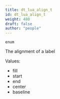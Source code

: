 ```yaml
---
title: dt_lua_align_t
id: dt_lua_align_t
weight: 480
draft: false
author: "people"
---
```


`enum`

The alignment of a label

Values:
* fill
* start
* end
* center
* baseline

